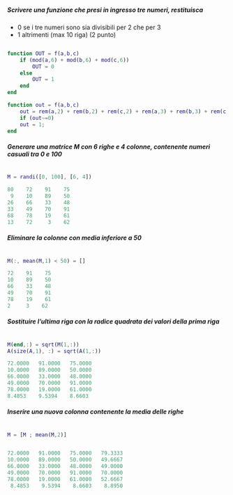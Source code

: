 ##### Scrivere una funzione che presi in ingresso tre numeri, restituisca

- 0 se i tre numeri sono sia divisibili per 2 che per 3
- 1 altrimenti (max 10 riga) (2 punto)

```matlab

function OUT = f(a,b,c)
    if (mod(a,6) + mod(b,6) + mod(c,6))
        OUT = 0
    else
        OUT = 1
    end
end

function out = f(a,b,c)
    out = rem(a,2) + rem(b,2) + rem(c,2) + rem(a,3) + rem(b,3) + rem(c,3);
    if (out~=0)
    out = 1;
end

```

##### Generare una matrice M con 6 righe e 4 colonne, contenente numeri casuali tra 0 e 100

```matlab

M = randi([0, 100], [6, 4])

80    72    91    75
 9    10    89    50
26    66    33    48
33    49    70    91
68    78    19    61
13    72     3    62

```

##### Eliminare la colonne con media inferiore a 50

```matlab

M(:, mean(M,1) < 50) = []

72    91    75
10    89    50
66    33    48
49    70    91
78    19    61
2     3    62

```

##### Sostituire l’ultima riga con la radice quadrata dei valori della prima riga

```matlab

M(end,:) = sqrt(M(1,:))
A(size(A,1), :) = sqrt(A(1,:))

72.0000   91.0000   75.0000
10.0000   89.0000   50.0000
66.0000   33.0000   48.0000
49.0000   70.0000   91.0000
78.0000   19.0000   61.0000
8.4853    9.5394    8.6603

```

##### Inserire una nuova colonna contenente la media delle righe

```matlab

M = [M ; mean(M,2)]


72.0000   91.0000   75.0000   79.3333
10.0000   89.0000   50.0000   49.6667
66.0000   33.0000   48.0000   49.0000
49.0000   70.0000   91.0000   70.0000
78.0000   19.0000   61.0000   52.6667
 8.4853    9.5394    8.6603    8.8950

```
